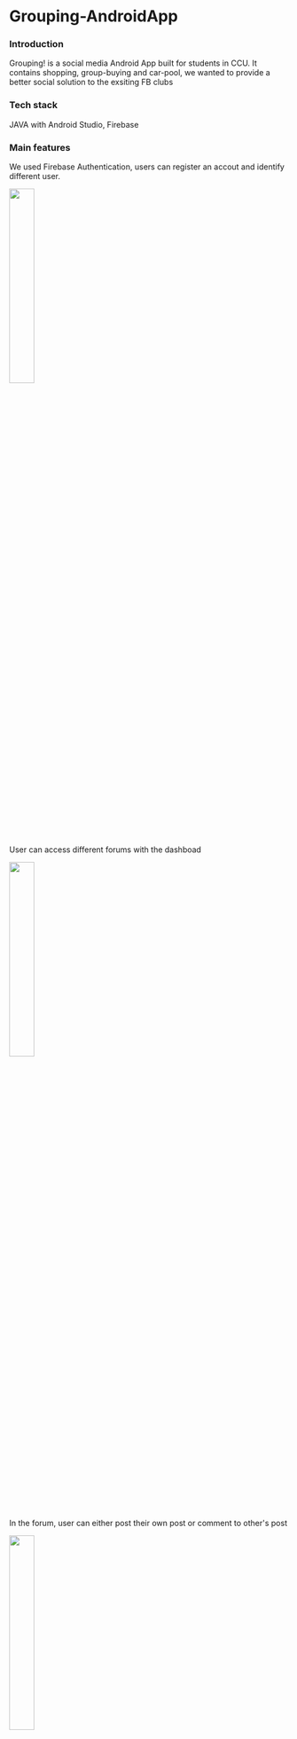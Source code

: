 # Grouping-AndroidApp

### Introduction
Grouping! is a social media Android App built for students in CCU.
It contains shopping, group-buying and car-pool, we wanted to provide a better social solution to the exsiting FB clubs


### Tech stack
JAVA with Android Studio, Firebase

### Main features 
We used Firebase Authentication, users can register an accout and identify different user.

<img src="https://user-images.githubusercontent.com/96834013/164971092-beb52c38-86f0-489f-8fbb-a1cf9661742c.png" width="30%">  

User can access different forums with the dashboad

<img src="https://user-images.githubusercontent.com/96834013/164971160-bcb4fb5e-126f-4ef6-b345-0796cbcb22cf.png" width="30%">

In the forum, user can either post their own post or comment to other's post

<img src="https://user-images.githubusercontent.com/96834013/164971165-e35b0543-469f-4299-bb0e-e21331ae8ab2.png" width="30%">



